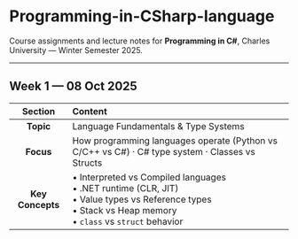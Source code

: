 # Programming-in-CSharp-language
Course assignments and lecture notes for **Programming in C#**, Charles University — Winter Semester 2025.

---

## Week 1 — 08 Oct 2025
| **Section** | **Content** |
|:------------:|:-----------|
| **Topic** | Language Fundamentals & Type Systems |
| **Focus** | How programming languages operate (Python vs C/C++ vs C#) · C# type system · Classes vs Structs |
| **Key Concepts** | • Interpreted vs Compiled languages<br>• .NET runtime (CLR, JIT)<br>• Value types vs Reference types<br>• Stack vs Heap memory<br>• `class` vs `struct` behavior |

